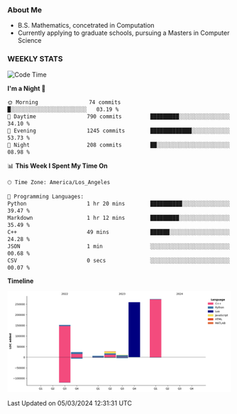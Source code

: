 ### About Me

- B.S. Mathematics, concetrated in Computation
- Currently applying to graduate schools, pursuing a Masters in Computer Science


### WEEKLY STATS
<!--START_SECTION:waka-->
![Code Time](http://img.shields.io/badge/Code%20Time-50%20hrs%2040%20mins-blue)

**I'm a Night 🦉** 

```text
🌞 Morning                74 commits          █░░░░░░░░░░░░░░░░░░░░░░░░   03.19 % 
🌆 Daytime                790 commits         █████████░░░░░░░░░░░░░░░░   34.10 % 
🌃 Evening                1245 commits        █████████████░░░░░░░░░░░░   53.73 % 
🌙 Night                  208 commits         ██░░░░░░░░░░░░░░░░░░░░░░░   08.98 % 
```


📊 **This Week I Spent My Time On** 

```text
🕑︎ Time Zone: America/Los_Angeles

💬 Programming Languages: 
Python                   1 hr 20 mins        ██████████░░░░░░░░░░░░░░░   39.47 % 
Markdown                 1 hr 12 mins        █████████░░░░░░░░░░░░░░░░   35.49 % 
C++                      49 mins             ██████░░░░░░░░░░░░░░░░░░░   24.28 % 
JSON                     1 min               ░░░░░░░░░░░░░░░░░░░░░░░░░   00.68 % 
CSV                      0 secs              ░░░░░░░░░░░░░░░░░░░░░░░░░   00.07 % 
```

**Timeline**

![Lines of Code chart](https://raw.githubusercontent.com/nickocruzm/nickocruzm/main/assets/bar_graph.png)


 Last Updated on 05/03/2024 12:31:31 UTC
<!--END_SECTION:waka-->
